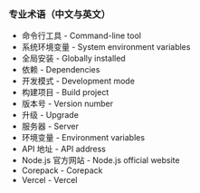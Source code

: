  ### 专业术语（中文与英文）

- 命令行工具 - Command-line tool
- 系统环境变量 - System environment variables
- 全局安装 - Globally installed
- 依赖 - Dependencies
- 开发模式 - Development mode
- 构建项目 - Build project
- 版本号 - Version number
- 升级 - Upgrade
- 服务器 - Server
- 环境变量 - Environment variables
- API 地址 - API address
- Node.js 官方网站 - Node.js official website
- Corepack - Corepack
- Vercel - Vercel 
<!--梁展毓-->